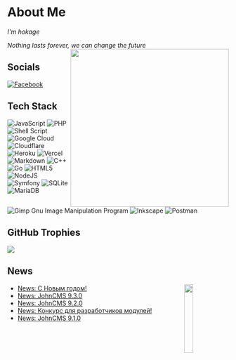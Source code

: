 # About Me
*I'm hokage*

*Nothing lasts forever, we can change the future*
<img src="https://i.imgur.com/BADATK3.png" width="360px" align="right">

## Socials
[![Facebook](https://img.shields.io/badge/Facebook-%231877F2.svg?logo=Facebook&logoColor=white)](https://facebook.com/gingdev) 

## Tech Stack
![JavaScript](https://img.shields.io/badge/javascript-%23323330.svg?style=flat&logo=javascript&logoColor=%23F7DF1E) ![PHP](https://img.shields.io/badge/php-%23777BB4.svg?style=flat&logo=php&logoColor=white) ![Shell Script](https://img.shields.io/badge/shell_script-%23121011.svg?style=flat&logo=gnu-bash&logoColor=white) ![Google Cloud](https://img.shields.io/badge/Google%20Cloud-%234285F4.svg?style=flat&logo=google-cloud&logoColor=white) ![Cloudflare](https://img.shields.io/badge/Cloudflare-F38020?style=flat&logo=Cloudflare&logoColor=white) ![Heroku](https://img.shields.io/badge/heroku-%23430098.svg?style=flat&logo=heroku&logoColor=white) ![Vercel](https://img.shields.io/badge/vercel-%23000000.svg?style=flat&logo=vercel&logoColor=white) ![Markdown](https://img.shields.io/badge/markdown-%23000000.svg?style=flat&logo=markdown&logoColor=white) ![C++](https://img.shields.io/badge/c++-%2300599C.svg?style=flat&logo=c%2B%2B&logoColor=white) ![Go](https://img.shields.io/badge/go-%2300ADD8.svg?style=flat&logo=go&logoColor=white) ![HTML5](https://img.shields.io/badge/html5-%23E34F26.svg?style=flat&logo=html5&logoColor=white) ![NodeJS](https://img.shields.io/badge/node.js-6DA55F?style=flat&logo=node.js&logoColor=white) ![Symfony](https://img.shields.io/badge/symfony-%23000000.svg?style=flat&logo=symfony&logoColor=white) ![SQLite](https://img.shields.io/badge/sqlite-%2307405e.svg?style=flat&logo=sqlite&logoColor=white) ![MariaDB](https://img.shields.io/badge/MariaDB-003545?style=flat&logo=mariadb&logoColor=white) ![Gimp Gnu Image Manipulation Program](https://img.shields.io/badge/Gimp-657D8B?style=flat&logo=gimp&logoColor=FFFFFF) ![Inkscape](https://img.shields.io/badge/Inkscape-e0e0e0?style=flat&logo=inkscape&logoColor=080A13) ![Postman](https://img.shields.io/badge/Postman-FF6C37?style=flat&logo=postman&logoColor=white)

## GitHub Trophies
![](https://github-profile-trophy.vercel.app/?username=ging-dev&theme=radical&no-frame=false&no-bg=false&margin-w=4)

## News
<img src="http://johncms.com/themes/default/assets/images/logo.svg" align="right" width="20%">

<!-- JOHNCMS-NEWS:START -->
- [News: С Новым годом!](https://johncms.com/news/)
- [News: JohnCMS 9.3.0](https://johncms.com/news/)
- [News: JohnCMS 9.2.0](https://johncms.com/news/)
- [News: Конкурс для разработчиков модулей!](https://johncms.com/news/)
- [News: JohnCMS 9.1.0](https://johncms.com/news/)
<!-- JOHNCMS-NEWS:END -->
